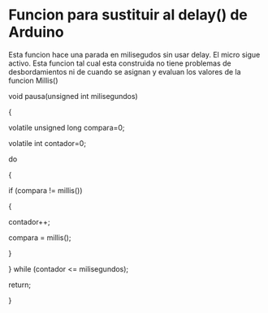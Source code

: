 # Funcion para sustituir al delay() de Arduino
Esta funcion hace una parada en milisegudos sin usar delay. El micro sigue activo.
Esta funcion tal cual esta construida no tiene problemas de desbordamientos ni de cuando se asignan y evaluan los
valores de la funcion Millis()




void pausa(unsigned int milisegundos)

{

volatile unsigned long compara=0;

volatile int contador=0;


do

{

if (compara != millis())

{

contador++;

compara = millis();

}

} while (contador <= milisegundos);

return;

}


